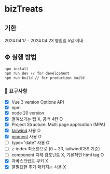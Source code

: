 # bizTreats

## 기한

2024.04.17 - 2024.04.23 영업일 5일 이내

## ⚙️ 실행 방법

```cmd
npm install
npm run dev // for development
npm run build // for production build
```

### 🚧 요구사항

- [X] Vue 3 version Options API
- [X] npm
- [X] node 20 version
- [X] 들여쓰기는 탭 X, 공백 4칸 O
- [X] Project Structure: Multi page application (MPA)
- [X] [tailwind](https://tailwindcss.com/docs/installation) 사용 O
- [X] [moment](https://momentjs.com/) 사용 O
- [ ] type="date" 사용 O
- [ ] z-index 최소한으로 (0 ~ 20, tailwindCSS 기준)
- [ ] component 자체 컴포넌트 X, 기본적인 html tag O
- [X] 자바스크립트 쿠키 X
- [X] 불필요한 추가 패키지는 사용 X
